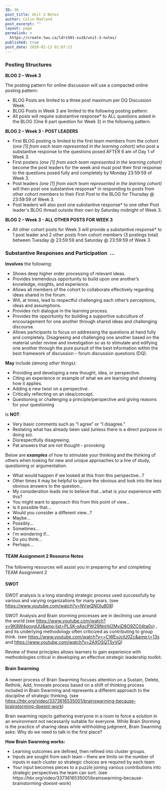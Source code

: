 ```yaml
---
ID: 36
post_title: Unit 3 Notes
author: Colin Madland
post_excerpt: ""
layout: page
permalink: >
  https://create.twu.ca/ldrs501-su18/unit-3-notes/
published: true
post_date: 2018-02-23 01:07:23
---
```

<h3>Posting Structures</h3>

<strong>BLOG 2 – Week 3</strong>

The posting pattern for online discussion will use a compacted online posting pattern:

<ul>
    <li>BLOG Posts are limited to a three post maximum per DQ Discussion Week.</li>
    <li>BLOG Posts in Week 3 are limited to the following posting pattern:</li>
    <li>All posts will require substantive response* to ALL questions asked in the BLOG (One 6 part question for Week 3) in the following pattern.</li>
</ul>

<strong>BLOG 2 – Week 3 - POST LEADERS</strong>

<ul>
    <li>First BLOG posting is limited to the first team members from the cohort <em>(one [1] from each team represented in the learning cohort)</em> who post a substantive response to the questions posed AFTER 6 am of Day 1 of Week 3.</li>
    <li>First posters <em>(one [1] from each team represented in the learning cohort) </em>become the post leaders for the week and must post their first response to the questions posed fully and completely by Monday 23:59:59 of Week 3.</li>
    <li>Post leaders <em>(one [1] from each team represented in the learning cohort) </em>will then post one substantive response* in responding to posts from other cohort members to their First Post to the BLOG for Thursday @ 23:59:59 of Week 3.</li>
    <li>Post leaders will also post one substantive response* to one other Post leader's BLOG thread outside their own by Saturday midnight of Week 3.</li>
</ul>

<strong>BLOG 2 – Week 3 - ALL OTHER POSTS FOR WEEK 3</strong>

<ul>
    <li>All other cohort posts for Week 3 will provide a substantive response* to 1 post leader and 2 other posts from cohort members (3 postings total) between Tuesday @ 23:59:59 and Saturday @ 23:59:59 of Week 3</li>
</ul>

<h3>Substantive Responses and Participation  ...</h3>

<strong>Involves</strong> the following:

<ul>
    <li>Shows deep higher order processing of relevant ideas.</li>
    <li>Provides tremendous opportunity to build upon one another’s knowledge, insights, and experience.</li>
    <li>Allows all members of the cohort to collaborate effectively regarding ideas shared in the forum.</li>
    <li>Will, at times, lead to respectful challenging each other’s perceptions, ideas and assumptions.</li>
    <li>Provides rich dialogue in the learning process.</li>
    <li>Provides the opportunity for building a supportive subculture of encouragement for one another through shared ideas and challenging discourse.</li>
    <li>Allows participants to focus on addressing the questions at hand fully and completely. Disagreeing and challenging one another based on the material under review and investigation so as to stimulate and edifying one another through the pure pursuit of the best information within the best framework of discussion – forum discussion questions (DQ).</li>
</ul>

<strong>May</strong> include <em>(among other things)</em>:

<ul>
    <li>Providing and developing a new thought, idea, or perspective.</li>
    <li>Citing an experience or example of what we are learning and showing how it applies.</li>
    <li>Adding a new twist on a perspective.</li>
    <li>Critically reflecting on an idea/concept.</li>
    <li>Questioning or challenging a principle/perspective and giving reasons for your questioning</li>
</ul>

Is <strong>NOT</strong>:

<ul>
    <li>Very basic comments such as “I agree” or “I disagree.”</li>
    <li>Restating what has already been said (unless there is a direct purpose in doing so).</li>
    <li>Disrespectfully disagreeing.</li>
    <li>Pat answers that are not thought - provoking</li>
</ul>

Below are <em><strong>examples</strong> </em>of how to stimulate your thinking and the thinking of others when looking for new and unique approaches to a line of study, questioning or argumentation.

<ul>
    <li>What would happen if we looked at this from this perspective...?</li>
    <li>Other times it may be helpful to ignore the obvious and look into the less obvious answers to the question...</li>
    <li>My consideration leads me to believe that...what is your experience with this?</li>
    <li>You might want to approach this from this point of view...</li>
    <li>Is it possible that...</li>
    <li>Would you consider a different view...?</li>
    <li>Maybe...</li>
    <li>Possibly...</li>
    <li>Sometimes...</li>
    <li>I'm wondering if...</li>
    <li>Do you think...</li>
    <li>Perhaps…</li>
</ul>

<h4>TEAM Assignment 2 Resource Notes</h4>

The following resources will assist you in preparing for and completing TEAM Assignment 2

<h4><strong>SWOT</strong></h4>

SWOT analysis is a long standing strategic process used successfully by various and varying organizations for many years. (see https://www.youtube.com/watch?v=NVwQNOIu808)

SWOT Analysis and Brain storming processes are in declining use around the world (see https://www.youtube.com/watch?v=9K8W4ooygUU&amp;list=PLSK-oAscPW29NnHjI2MviD8O9ZC04ta0v) , and its underlying methodology often criticized as contributing to group think. (see https://www.youtube.com/watch?v==CWEvJciU0Zc&amp;t=13s and https://www.youtube.com/watch?v=2AXOSQT5yVQ)

Review of these principles allows learners to gain experience with methodologies critical in developing an effective strategic leadership toolkit.

<h4><strong>Brain Swarming</strong></h4>

A newer process of Brain Swarming focuses attention on a Sustain, Delete, Rethink, Add, Innovate process based on a shift of thinking process included in Brain Swarming and represents a different approach to the discipline of strategic thinking. (see https://hbr.org/video/3373616535001/brainswarming-because-brainstorming-doesnt-work)

Brain swarming rejects gathering everyone in a room to force a solution in an environment not necessarily suitable for everyone. While Brain Storming is the practice of sharing ideas while withholding judgment, Brain Swarming asks:
Why do we need to talk in the first place?

<strong>How Brain Swarming works:</strong>

<ul>
    <li>Learning outcomes are defined, then refined into cluster groups.</li>
    <li>Inputs are sought from each team – there are limits on the number of inputs in each cluster so strategic choices are required by each team</li>
    <li>Your input becomes pieces to a puzzle joining various contributions into strategic perspectives the team can sort. (see https://hbr.org/video/3373616535001/brainswarming-because-brainstorming-doesnt-work)</li>
</ul>